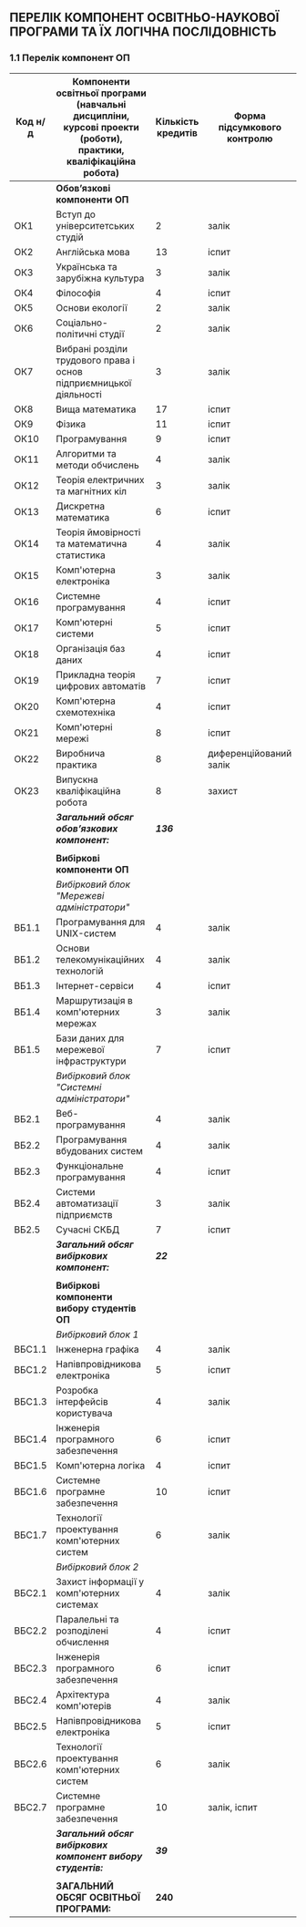 
## ПЕРЕЛІК КОМПОНЕНТ ОСВІТНЬО-НАУКОВОЇ ПРОГРАМИ ТА ЇХ ЛОГІЧНА ПОСЛІДОВНІСТЬ
### 1.1 Перелік компонент ОП

| Код н/д | Компоненти освітньої програми (навчальні дисципліни, курсові проекти (роботи), практики, кваліфікаційна робота) | Кількість кредитів | Форма підсумкового контролю |
|--|--|--|--|
||**Обов’язкові компоненти ОП**|||
|ОК1 |Вступ до університетських студій |2 |залік|
|ОК2 |Англійська мова |13 |іспит|
|ОК3 |Українська та зарубіжна культура |3 |залік|
|ОК4 |Філософія |4 |іспит|
|ОК5 |Основи екології |2 |залік|
|ОК6 |Соціально-політичні студії |2 |залік|
|ОК7 |Вибрані розділи трудового права і основ підприємницької діяльності |3 |залік|
|ОК8 |Вища математика |17 |іспит|
|ОК9 |Фізика |11 |іспит|
|ОК10 |Програмування |9 |іспит|
|ОК11 |Алгоритми та методи обчислень |4 |залік|
|ОК12 |Теорія електричних та магнітних кіл |3 |залік|
|ОК13 |Дискретна математика |6 |іспит|
|ОК14 |Теорія ймовірності та математична статистика |4 |залік|
|ОК15 |Комп'ютерна електроніка |3 |залік|
|ОК16 |Системне програмування |4 |іспит|
|ОК17 |Комп'ютерні системи |5 |іспит|
|ОК18 |Організація баз даних |4 |іспит|
|ОК19 |Прикладна теорія цифрових автоматів |7 |іспит|
|ОК20 |Комп'ютерна схемотехніка |4 |іспит|
|ОК21 |Комп'ютерні мережі |8 |іспит|
|ОК22 |Виробнича практика |8 |диференційований залік|
|ОК23 |Випускна кваліфікаційна робота |8 |захист|
||***Загальний обсяг обов’язкових компонент:*** |***136***||
|||||
||**Вибіркові компоненти ОП**|||
||*Вибірковий блок "Мережеві адміністратори"*|||
|ВБ1.1 |Програмування для UNIX-систем |4 |залік|
|ВБ1.2 |Основи телекомунікаційних технологій |4 |залік|
|ВБ1.3 |Інтернет-сервіси |4 |іспит|
|ВБ1.4 |Маршрутизація в комп'ютерних мережах |3 |залік|
|ВБ1.5 |Бази даних для мережевої інфраструктури |7 |іспит| 
||*Вибірковий блок "Системні адміністратори"*|||
|ВБ2.1 |Веб-програмування |4 |залік|
|ВБ2.2 |Програмування вбудованих систем |4 |залік|
|ВБ2.3 |Функціональне програмування |4 |іспит|
|ВБ2.4 |Системи автоматизації підприємств |3 |залік|
|ВБ2.5 |Сучасні СКБД |7 |іспит|
||***Загальний обсяг вибіркових компонент:*** |***22***||
|||||
||**Вибіркові компоненти вибору студентів ОП**|||
||*Вибірковий блок 1*|||
|ВБС1.1 |Інженерна графіка |4 |залік|
|ВБС1.2 |Напівпровідникова електроніка |5 |іспит|
|ВБС1.3 |Розробка інтерфейсів користувача |4 |залік|
|ВБС1.4 |Інженерія програмного забезпечення |6 |іспит|
|ВБС1.5 |Комп'ютерна логіка |4 |іспит|
|ВБС1.6 |Системне програмне забезпечення |10 |іспит|
|ВБС1.7 |Технології проектування комп'ютерних систем |6 |залік|
||*Вибірковий блок 2*|||
|ВБС2.1 |Захист інформації у комп'ютерних системах |4 |залік|
|ВБС2.2 |Паралельні та розподілені обчислення |4 |іспит|
|ВБС2.3 |Інженерія програмного забезпечення |6 |іспит|
|ВБС2.4 |Архітектура комп'ютерів |4 |залік|
|ВБС2.5 |Напівпровідникова електроніка |5 |іспит|
|ВБС2.6 |Технології проектування комп'ютерних систем |6 |залік|
|ВБС2.7 |Системне програмне забезпечення |10 |залік, іспит|
||***Загальний обсяг вибіркових компонент вибору студентів:*** |***39***||
|||||
||**ЗАГАЛЬНИЙ ОБСЯГ ОСВІТНЬОЇ ПРОГРАМИ:**|**240**||